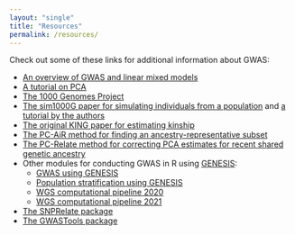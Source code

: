 ```yaml
---
layout: "single"
title: "Resources"
permalink: /resources/
---
```


Check out some of these links for additional information about GWAS:

* [An overview of GWAS and linear mixed models](https://www.tau.ac.il/~saharon/ccGWAS.pdf)
* [A tutorial on PCA](https://www.cs.cmu.edu/~elaw/papers/pca.pdf)
* [The 1000 Genomes Project](https://www.internationalgenome.org/data)
* [The sim1000G paper for simulating individuals from a population](https://bmcbioinformatics.biomedcentral.com/articles/10.1186/s12859-019-2611-1) and [a tutorial by the authors](https://cran.r-project.org/web/packages/sim1000G/vignettes/SimulatingFamilyData.html)
* [The original KING paper for estimating kinship](https://academic.oup.com/bioinformatics/article/26/22/2867/228512?login=false)
* [The PC-AiR method for finding an ancestry-representative subset](https://pubmed.ncbi.nlm.nih.gov/25810074/)
* [The PC-Relate method for correcting PCA estimates for recent shared genetic ancestry](https://pubmed.ncbi.nlm.nih.gov/26748516/)
* Other modules for conducting GWAS in R using [GENESIS](https://rpubs.com/karlkeat/gwastools):
  * [GWAS using GENESIS](https://rpubs.com/karlkeat/gwastools)
  * [Population stratification using GENESIS](https://bioconductor.org/packages/devel/bioc/vignettes/GENESIS/inst/doc/pcair.html)
  * [WGS computational pipeline 2020](https://uw-gac.github.io/SISG_2020/index.html)
  * [WGS computational pipeline 2021](https://uw-gac.github.io/SISG_2021/index.html)
* [The SNPRelate package](https://www.bioconductor.org/packages/devel/bioc/vignettes/SNPRelate/inst/doc/SNPRelate.html)
* [The GWASTools package](https://www.bioconductor.org/packages/devel/bioc/vignettes/GWASTools/inst/doc/Formats.pdf)
